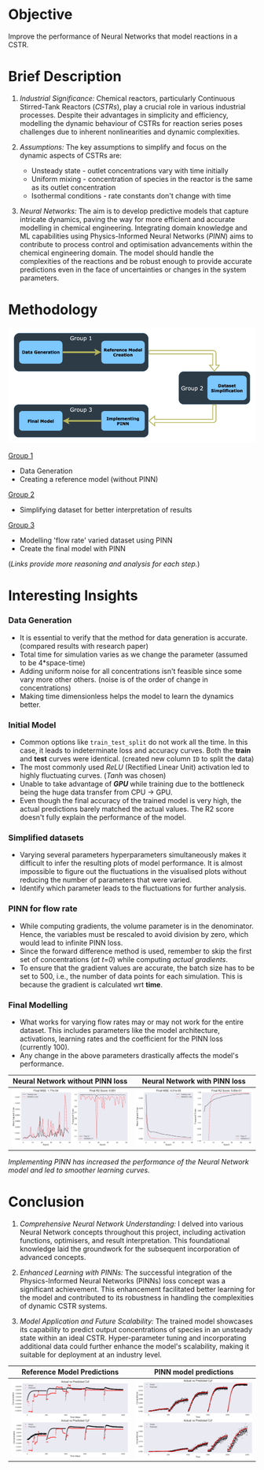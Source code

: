 # Objective
Improve the performance of Neural Networks that model reactions in a CSTR.

# Brief Description
1. *Industrial Significance:*
   Chemical reactors, particularly Continuous Stirred-Tank Reactors (_CSTRs_), play a crucial role in various industrial processes. Despite their advantages in simplicity and efficiency, modelling the dynamic behaviour of CSTRs for reaction series poses challenges due to inherent nonlinearities and dynamic complexities.

2. *Assumptions:*
   The key assumptions to simplify and focus on the dynamic aspects of CSTRs are:
   * Unsteady state - outlet concentrations vary with time initially
   * Uniform mixing - concentration of species in the reactor is the same as its outlet concentration
   * Isothermal conditions - rate constants don't change with time

4. *Neural Networks:*
   The aim is to develop predictive models that capture intricate dynamics, paving the way for more efficient and accurate modelling in chemical engineering. Integrating domain knowledge and ML capabilities using Physics-Informed Neural Networks (_PINN_) aims to contribute to process control and optimisation advancements within the chemical engineering domain. The model should handle the complexities of the reactions and be robust enough to provide accurate predictions even in the face of uncertainties or changes in the system parameters.

# Methodology

![Different Stages of the Project](https://github.com/AswinBalamurugan/PINN-CSTR/blob/main/images/pinn_cstrdrawio.png)

[Group 1](https://github.com/AswinBalamurugan/PINN-CSTR/tree/main/Data%20generation%20and%20Inital%20model)
   * Data Generation
   * Creating a reference model (without PINN) 

[Group 2](https://github.com/AswinBalamurugan/PINN-CSTR/tree/main/Simplify%20modelling)
   * Simplifying dataset for better interpretation of results

[Group 3](https://github.com/AswinBalamurugan/PINN-CSTR/tree/main/PINN%20for%20flow%20rate%20and%20final%20model)
   * Modelling 'flow rate' varied dataset using PINN
   * Create the final model with PINN

(_Links provide more reasoning and analysis for each step._)

# Interesting Insights
### Data Generation
* It is essential to verify that the method for data generation is accurate. (compared results with research paper)
* Total time for simulation varies as we change the parameter (assumed to be 4*space-time)
* Adding uniform noise for all concentrations isn't feasible since some vary more other others. (noise is of the order of change in concentrations)
* Making time dimensionless helps the model to learn the dynamics better.

### Initial Model
* Common options like `train_test_split` do not work all the time. In this case, it leads to indeterminate loss and accuracy curves. Both the **train** and **test** curves were identical. (created new column `ID` to split the data)
* The most commonly used _ReLU_ (Rectified Linear Unit) activation led to highly fluctuating curves. (_Tanh_ was chosen)
* Unable to take advantage of _**GPU**_ while training due to the bottleneck being the huge data transfer from CPU -> GPU.
* Even though the final accuracy of the trained model is very high, the actual predictions barely matched the actual values. The R2 score doesn't fully explain the performance of the model.

### Simplified datasets
* Varying several parameters hyperparameters simultaneously makes it difficult to infer the resulting plots of model performance. It is almost impossible to figure out the fluctuations in the visualised plots without reducing the number of parameters that were varied.
* Identify which parameter leads to the fluctuations for further analysis.

### PINN for flow rate
* While computing gradients, the volume parameter is in the denominator. Hence, the variables must be rescaled to avoid division by zero, which would lead to infinite PINN loss.
* Since the forward difference method is used, remember to skip the first set of concentrations (_at t=0_) while computing _actual gradients_.
* To ensure that the gradient values are accurate, the batch size has to be set to 500, i.e., the number of data points for each simulation. This is because the gradient is calculated wrt **time**.

### Final Modelling
* What works for varying flow rates may or may not work for the entire dataset. This includes parameters like the model architecture, activations, learning rates and the coefficient for the PINN loss (currently 100).
* Any change in the above parameters drastically affects the model's performance.

|Neural Network **without** PINN loss|Neural Network **with** PINN loss|
|--------|--------|
|![w/opinns](https://github.com/AswinBalamurugan/PINN-CSTR/blob/main/images/ref_model.png)|![pinns](https://github.com/AswinBalamurugan/PINN-CSTR/blob/main/images/final_pinn.png)|

_Implementing PINN has increased the performance of the Neural Network model and led to smoother learning curves._

# Conclusion
1. *Comprehensive Neural Network Understanding:*
   I delved into various Neural Network concepts throughout this project, including activation functions, optimisers, and result interpretation. This foundational knowledge laid the groundwork for the subsequent incorporation of advanced concepts.

2. *Enhanced Learning with PINNs:*
   The successful integration of the Physics-Informed Neural Networks (PINNs) loss concept was a significant achievement. This enhancement facilitated better learning for the model and contributed to its robustness in handling the complexities of dynamic CSTR systems.

3. *Model Application and Future Scalability:*
   The trained model showcases its capability to predict output concentrations of species in an unsteady state within an ideal CSTR. Hyper-parameter tuning and incorporating additional data could further enhance the model's scalability, making it suitable for deployment at an industry level.

|Reference Model Predictions|PINN model predictions|
|--------|--------|
|![w/opinns](https://github.com/AswinBalamurugan/PINN-CSTR/blob/main/images/bad_pred.png)|![pinns](https://github.com/AswinBalamurugan/PINN-CSTR/blob/main/images/final_pred.png)|


